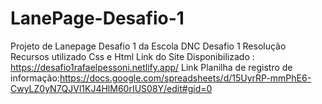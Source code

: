 # LanePage-Desafio-1
Projeto de Lanepage Desafio 1 da Escola DNC
Desafio 1 Resolução
Recursos utilizado Css e Html
Link do Site Disponibilizado : https://desafio1rafaelpessoni.netlify.app/
Link Planilha de registro de informação:https://docs.google.com/spreadsheets/d/15UyrRP-mmPhE6-CwyLZ0yN7QJVl1KJ4HlM60rIUS08Y/edit#gid=0
